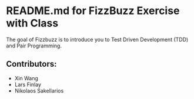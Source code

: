 # README.md for FizzBuzz Exercise with Class

The goal of Fizzbuzz is to introduce you to Test Driven Development (TDD) and Pair Programming.

## Contributors:
- Xin Wang
- Lars Finlay
- Nikolaos Sakellarios
